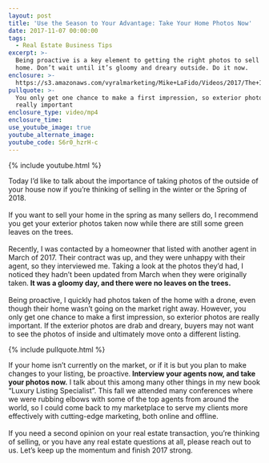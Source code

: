 ```yaml
---
layout: post
title: 'Use the Season to Your Advantage: Take Your Home Photos Now'
date: 2017-11-07 00:00:00
tags:
  - Real Estate Business Tips
excerpt: >-
  Being proactive is a key element to getting the right photos to sell your
  home. Don’t wait until it’s gloomy and dreary outside. Do it now.
enclosure: >-
  https://s3.amazonaws.com/vyralmarketing/Mike+LaFido/Videos/2017/The+Importance+of+Being+Proactive+-+Chicagoland+Real+Estate+Agent-.mp4
pullquote: >-
  You only get one chance to make a first impression, so exterior photos are
  really important
enclosure_type: video/mp4
enclosure_time:
use_youtube_image: true
youtube_alternate_image:
youtube_code: S6r0_hzrH-c
---
```


{% include youtube.html %}

Today I’d like to talk about the importance of taking photos of the outside of your house now if you’re thinking of selling in the winter or the Spring of 2018.<br><br>If you want to sell your home in the spring as many sellers do, I recommend you get your exterior photos taken now while there are still some green leaves on the trees.<br><br>Recently, I was contacted by a homeowner that listed with another agent in March of 2017. Their contract was up, and they were unhappy with their agent, so they interviewed me. Taking a look at the photos they’d had, I noticed they hadn’t been updated from March when they were originally taken.**&nbsp;It was a gloomy day, and there were no leaves on the trees.**<br><br>Being proactive, I quickly had photos taken of the home with a drone, even though their home wasn’t going on the market right away. However, you only get one chance to make a first impression, so exterior photos are really important. If the exterior photos are drab and dreary, buyers may not want to see the photos of inside and ultimately move onto a different listing.

{% include pullquote.html %}

If your home isn’t currently on the market, or if it is but you plan to make changes to your listing, be proactive.**&nbsp;Interview your agents now, and take your photos now.**&nbsp;I talk about this among many other things in my new book “Luxury Listing Specialist”. This fall we attended many conferences where we were rubbing elbows with some of the top agents from around the world, so I could come back to my marketplace to serve my clients more effectively with cutting-edge marketing, both online and offline.<br><br>If you need a second opinion on your real estate transaction, you’re thinking of selling, or you have any real estate questions at all, please reach out to us. Let’s keep up the momentum and finish 2017 strong.